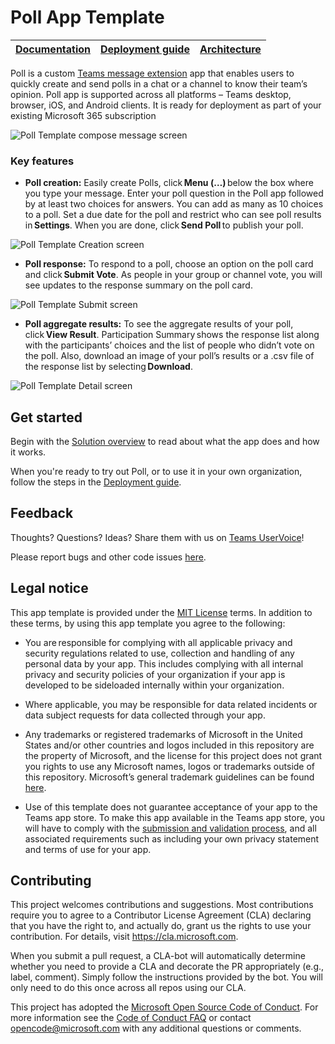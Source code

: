 # Poll App Template

| [Documentation](https://github.com/shrivashish/poll-app-template/wiki/Home) | [Deployment guide](https://github.com/shrivashish/poll-app-template/wiki/Deployment-guide) | [Architecture](https://github.com/shrivashish/poll-app-template/wiki/Solution-overview) |
| ---- | ---- | ---- |

Poll is a custom [Teams message extension](https://docs.microsoft.com/en-us/microsoftteams/platform/messaging-extensions/what-are-messaging-extensions) app that enables users to quickly create and send polls in a chat or a channel to know their team’s opinion. Poll app is supported across all platforms – Teams desktop, browser, iOS, and Android clients. It is ready for deployment as part of your existing Microsoft 365 subscription

![Poll Template compose message screen](https://github.com/shrivashish/poll-app-template/wiki/images/PollTemplateCompose.gif)

### Key features
* **Poll creation:** Easily create Polls, click **Menu (…)** below the box where you type your message. Enter your poll question in the Poll app followed by at least two choices for answers. You can add as many as 10 choices to a poll. Set a due date for the poll and restrict who can see poll results in **Settings**. When you are done, click **Send Poll** to publish your poll. 

![Poll Template Creation screen](https://github.com/shrivashish/poll-app-template/wiki/images/PollTemplateCreation.png)

* **Poll response:** To respond to a poll, choose an option on the poll card and click **Submit Vote**. As people in your group or channel vote, you will see updates to the response summary on the poll card.

![Poll Template Submit screen](https://github.com/shrivashish/poll-app-template/wiki/images/PollTemplateSubmit.png)

* **Poll aggregate results:** To see the aggregate results of your poll, click **View Result**. Participation Summary shows the response list along with the participants’ choices and the list of people who didn’t vote on the poll. Also, download an image of your poll’s results or a .csv file of the response list by selecting **Download**.

![Poll Template Detail screen](https://github.com/shrivashish/poll-app-template/wiki/images/PollTemplateDetail.png)

## Get started

Begin with the [Solution overview](https://github.com/shrivashish/poll-app-template/wiki/Solution-overview) to read about what the app does and how it works.

When you're ready to try out Poll, or to use it in your own organization, follow the steps in the [Deployment guide](https://github.com/shrivashish/poll-app-template/wiki/Deployment-guide).

## Feedback

Thoughts? Questions? Ideas? Share them with us on [Teams UserVoice](https://microsoftteams.uservoice.com/forums/555103-public)!

Please report bugs and other code issues [here]().

## Legal notice

This app template is provided under the [MIT License](./LICENSE) terms.  In addition to these terms, by using this app template you agree to the following:

- You are responsible for complying with all applicable privacy and security regulations related to use, collection and handling of any personal data by your app. This includes complying with all internal privacy and security policies of your organization if your app is developed to be sideloaded internally within your organization.

- Where applicable, you may be responsible for data related incidents or data subject requests for data collected through your app. 

- Any trademarks or registered trademarks of Microsoft in the United States and/or other countries and logos included in this repository are the property of Microsoft, and the license for this project does not grant you rights to use any Microsoft names, logos or trademarks outside of this repository. Microsoft’s general trademark guidelines can be found [here](https://www.microsoft.com/en-us/legal/intellectualproperty/trademarks/usage/general.aspx).

- Use of this template does not guarantee acceptance of your app to the Teams app store. To make this app available in the Teams app store, you will have to comply with the [submission and validation process](https://docs.microsoft.com/en-us/microsoftteams/platform/concepts/deploy-and-publish/appsource/publish), and all associated requirements such as including your own privacy statement and terms of use for your app.

## Contributing

This project welcomes contributions and suggestions. Most contributions require you to agree to a Contributor License Agreement (CLA) declaring that you have the right to, and actually do, grant us the rights to use your contribution. For details, visit https://cla.microsoft.com.

When you submit a pull request, a CLA-bot will automatically determine whether you need to provide a CLA and decorate the PR appropriately (e.g., label, comment). Simply follow the instructions provided by the bot. You will only need to do this once across all repos using our CLA.

This project has adopted the [Microsoft Open Source Code of Conduct](https://opensource.microsoft.com/codeofconduct/). For more information see the [Code of Conduct FAQ](https://opensource.microsoft.com/codeofconduct/faq/) or contact [opencode@microsoft.com](mailto:opencode@microsoft.com) with any additional questions or comments.
